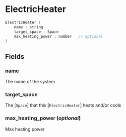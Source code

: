 # ElectricHeater



```rs
ElectricHeater {
	name : string
	target_space : Space
	max_heating_power : number   // Optional
}
```

## Fields



### name

  The name of the system




### target_space

  The [`Space`] that this [`ElectricHeater`] heats and/or
  cools




### max_heating_power  (*optional*)

  Max heating power




